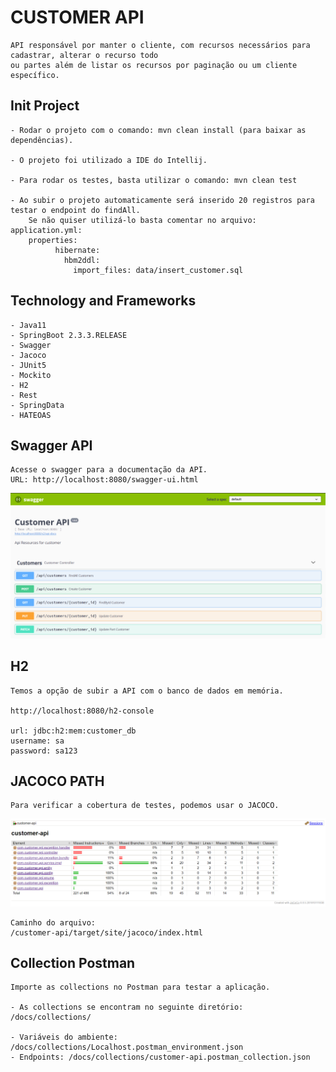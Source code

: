 # CUSTOMER API

    API responsável por manter o cliente, com recursos necessários para cadastrar, alterar o recurso todo 
    ou partes além de listar os recursos por paginação ou um cliente específico.

## Init Project

    - Rodar o projeto com o comando: mvn clean install (para baixar as dependências).
    
    - O projeto foi utilizado a IDE do Intellij.
    
    - Para rodar os testes, basta utilizar o comando: mvn clean test
    
    - Ao subir o projeto automaticamente será inserido 20 registros para testar o endpoint do findAll.
        Se não quiser utilizá-lo basta comentar no arquivo: application.yml:
        properties:
              hibernate:
                hbm2ddl:
                  import_files: data/insert_customer.sql
            
## Technology and Frameworks

    - Java11
    - SpringBoot 2.3.3.RELEASE
    - Swagger 
    - Jacoco
    - JUnit5
    - Mockito
    - H2
    - Rest
    - SpringData    
    - HATEOAS

## Swagger API

    Acesse o swagger para a documentação da API.
    URL: http://localhost:8080/swagger-ui.html
    
   ![Cobertura de Testes](./docs/swagger/swagger.PNG)
    
## H2

    Temos a opção de subir a API com o banco de dados em memória.

    http://localhost:8080/h2-console

    url: jdbc:h2:mem:customer_db
    username: sa
    password: sa123
    
## JACOCO PATH

    Para verificar a cobertura de testes, podemos usar o JACOCO.

  ![Cobertura de Testes](./docs/jacoco/jacoco.PNG)

    Caminho do arquivo:
    /customer-api/target/site/jacoco/index.html    

## Collection Postman

    Importe as collections no Postman para testar a aplicação.
    
    - As collections se encontram no seguinte diretório: /docs/collections/
    
    - Variáveis do ambiente: /docs/collections/Localhost.postman_environment.json
    - Endpoints: /docs/collections/customer-api.postman_collection.json
    

